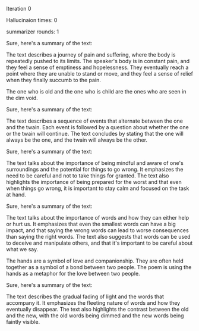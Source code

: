 



Iteration 0

Hallucinaion times: 0

summarizer rounds: 1



Sure, here's a summary of the text:

The text describes a journey of pain and suffering, where the body is repeatedly pushed to its limits. The speaker's body is in constant pain, and they feel a sense of emptiness and hopelessness. They eventually reach a point where they are unable to stand or move, and they feel a sense of relief when they finally succumb to the pain.


The one who is old and the one who is child are the ones who are seen in the dim void.




Sure, here's a summary of the text:

The text describes a sequence of events that alternate between the one and the twain. Each event is followed by a question about whether the one or the twain will continue. The text concludes by stating that the one will always be the one, and the twain will always be the other.




Sure, here's a summary of the text:

The text talks about the importance of being mindful and aware of one's surroundings and the potential for things to go wrong. It emphasizes the need to be careful and not to take things for granted. The text also highlights the importance of being prepared for the worst and that even when things go wrong, it is important to stay calm and focused on the task at hand.




Sure, here's a summary of the text:

The text talks about the importance of words and how they can either help or hurt us. It emphasizes that even the smallest words can have a big impact, and that saying the wrong words can lead to worse consequences than saying the right words. The text also suggests that words can be used to deceive and manipulate others, and that it's important to be careful about what we say.


The hands are a symbol of love and companionship. They are often held together as a symbol of a bond between two people. The poem is using the hands as a metaphor for the love between two people.




Sure, here's a summary of the text:

The text describes the gradual fading of light and the words that accompany it. It emphasizes the fleeting nature of words and how they eventually disappear. The text also highlights the contrast between the old and the new, with the old words being dimmed and the new words being faintly visible.



